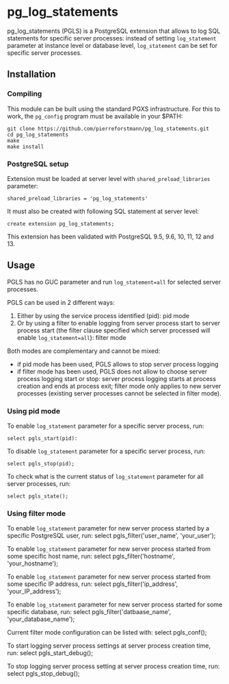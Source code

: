 # pg_log_statements

pg_log_statements (PGLS) is a PostgreSQL extension that allows to log SQL statements for specific server processes: instead of setting `log_statement` parameter at instance level or database level, `log_statement` can be set for specific server processes.

## Installation
### Compiling

This module can be built using the standard PGXS infrastructure. For this to work, the `pg_config` program must be available in your $PATH:


    git clone https://github.com/pierreforstmann/pg_log_statements.git 
    cd pg_log_statements 
    make 
    make install 


### PostgreSQL setup

Extension must be loaded at server level with `shared_preload_libraries` parameter:

    shared_preload_libraries = 'pg_log_statements'
     

It must also be created with following SQL statement at server level:

    create extension pg_log_statements;

This extension has been validated with PostgreSQL 9.5, 9.6, 10, 11, 12 and 13.

## Usage

PGLS has no GUC parameter and run `log_statement=all` for selected server processes.

PGLS can be used in 2 different ways:

1. Either by using the service process identified (pid): pid mode
2. Or by using a filter to enable logging from server process start to server process start (the filter clause specified which server processed will enable `log_statement=all`): filter mode

Both modes are complementary and cannot be mixed:
- if pid mode has been used, PGLS allows to stop server process logging
- if filter mode has been used, PGLS does not allow to choose server process logging start or stop: server process logging starts at process creation and ends at process exit; filter mode only applies to new server processes (existing server processes cannot be selected in filter mode).

### Using pid mode

To enable `log_statement` parameter for a specific server process, run:

    select pgls_start(pid):
  
To disable `log_statement` parameter for a specific server process, run:

    select pgls_stop(pid);
  
To check what is the current status of `log_statement` parameter for all server processes, run:

    select pgls_state();

### Using filter mode

To enable `log_statement` parameter for new server process started by a specific PostgreSQL user, run:
    select pgls_filter('user_name', 'your_user');
    
To enable `log_statement` parameter for new server process started from some specific host name, run:
    select pgls_filter('hostname', 'your_hostname');
    
To enable `log_statement` parameter for new server process started from some specific IP address, run:
    select pgls_filter('ip_address', 'your_IP_address');
    
To enable `log_statement` parameter for new server process started for some specific database, run:
    select pgls_filter('datbaase_name', 'your_database_name');
    
Current filter mode configuration can be listed with:
    select pgls_conf();
    
To start logging server process settings at server process creation time, run:
    select pgls_start_debug();
    
To stop logging server process setting at server process creation time, run:
    select pgls_stop_debug();
    

